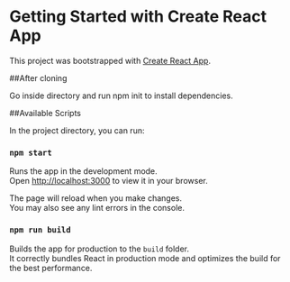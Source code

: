 # Getting Started with Create React App

This project was bootstrapped with [Create React App](https://github.com/facebook/create-react-app).

##After cloning

Go inside directory and run npm init to install dependencies.

##Available Scripts

In the project directory, you can run:

### `npm start`

Runs the app in the development mode.\
Open [http://localhost:3000](http://localhost:3000) to view it in your browser.

The page will reload when you make changes.\
You may also see any lint errors in the console.

### `npm run build`

Builds the app for production to the `build` folder.\
It correctly bundles React in production mode and optimizes the build for the best performance.
